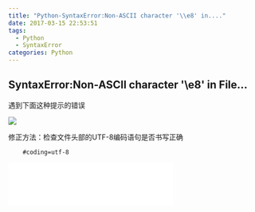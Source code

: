 ```yaml
---
title: "Python-SyntaxError:Non-ASCII character '\\e8' in...."
date: 2017-03-15 22:53:51
tags:
  - Python
  - SyntaxError
categories: Python
---
```


## SyntaxError:Non-ASCII character '\e8' in File...
<!--more-->

遇到下面这种提示的错误

![](http://vimiix-blog.oss-cn-qingdao.aliyuncs.com/error.png)

修正方法：检查文件头部的UTF-8编码语句是否书写正确
```
	#coding=utf-8
```
<iframe frameborder="no" border="0" marginwidth="0" marginheight="0" width=330 height=86 src="//music.163.com/outchain/player?type=2&id=27836503&auto=0&height=66"></ iframe>

今天下午同事梦鸽遇到一个问题，想直接把要找的一篇网页源代码中的特定的链接找出来，看到她需要每天手动复制粘贴出来然后一点一点删除，这样来找的话，效率也太低了。刚好我最近也刚开始学习python编程，何不写个脚本练练手？

所以就花了一个多小时帮梦鸽童鞋写了一个自动抓取链接的脚本，虽然开始一直头疼不会正则表达式该怎么写，但最终用笨办法：通过用

- 循环
- 条件
- 逻辑

这些基本的运算符，帮她实现了这个功能。

在这个过程中，遇到了最上面的这个错误，排查了半天以为是哪里的标点符号用成了中文字符，最后一想'Non-ASCII'意思就是找不到对应的ASCII码，既然找不到，是不是文件的编码格式错了，才想起来回头去看文件头部的

	#coding = utf-8

这句话，我居然写成了

	#condind=utf-8

改正确以后就没问题了。

很巧的是，同在一起学习python的QQ群同学，晚上也遇到了同样的问题，毫不犹豫的帮他找到了问题所在，顿时感觉半个多小时拍错过程是值得的。

特记录这篇日记，希望以后不要再出错。

###### 附python源码，抓取网页中CSDN博主的文章链接，并保存到blogID.txt文件中

```Python

	#coding=utf-8
	
	import re
	
	fp = open('sample.txt')#要打开的文件名
	temp = fp.read()
	blogID = open('BlogID.txt', 'w') #新建一个文件夹
	tmp_list = re.findall(r"(?<=href=\").+?(?=\")|(?<=href=\').+?(?=\')",temp)#检索出页面所有链接
	url_list = []
	for i in tmp_list:
	if ('blogdevteam' not in i) and ('cloumn' not in i) and ('article' in i) and ('http://blog.csdn.net' in i):
		if i not in url_list:
			url_list.append(i)
	#print url_list
	#blogID.write(str(url_list))
	for url in url_list:
	if url in url_list:
		print >> blogID , url
	blogID.close()
	fp.close()

```